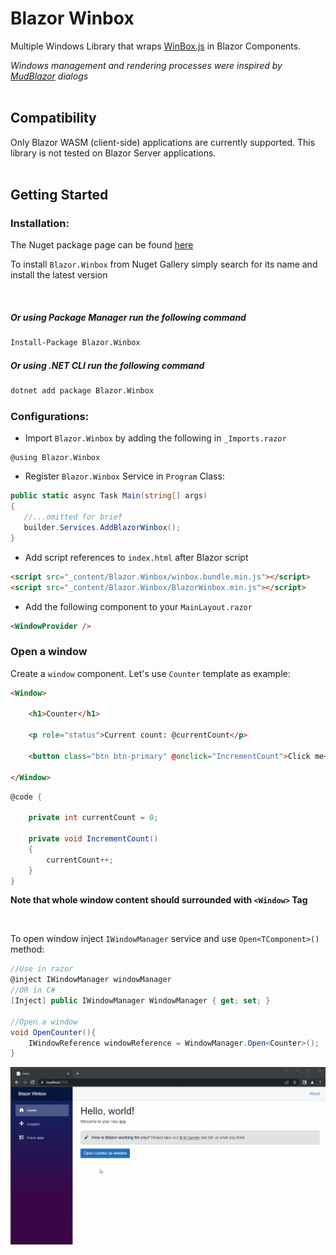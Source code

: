 ﻿# Blazor Winbox

Multiple Windows Library that wraps [WinBox.js](https://github.com/nextapps-de/winbox) in Blazor Components.

*Windows management and rendering processes were inspired  by [MudBlazor](https://mudblazor.com) dialogs*
<br />
<br />

## Compatibility
Only Blazor WASM (client-side) applications are currently supported. This library is not tested on Blazor Server applications.
<br />
<br />

## Getting Started
### Installation:
The Nuget package page can be found [here](https://www.nuget.org/packages/Blazor.Winbox/)

To install `Blazor.Winbox` from Nuget Gallery simply search for its name and install the latest version

<br />

##### Or using Package Manager run the following command
```bash
Install-Package Blazor.Winbox
```
##### Or using .NET CLI run the following command
```bash
dotnet add package Blazor.Winbox
```

### Configurations:
* Import `Blazor.Winbox` by adding the following in `_Imports.razor`
```
@using Blazor.Winbox
```

* Register `Blazor.Winbox` Service in `Program` Class:
 ```c#
 public static async Task Main(string[] args)
{
    //...omitted for brief
    builder.Services.AddBlazorWinbox();
}
 ```
 * Add script references to `index.html` after Blazor script
  ```html
  <script src="_content/Blazor.Winbox/winbox.bundle.min.js"></script>
  <script src="_content/Blazor.Winbox/BlazorWinbox.min.js"></script>
  ```
  * Add the following component to your `MainLayout.razor` 
  ```html
<WindowProvider />
  ```

### Open a window
 Create a `window` component. Let's use `Counter` template as example:
```html
<Window>

    <h1>Counter</h1>

    <p role="status">Current count: @currentCount</p>

    <button class="btn btn-primary" @onclick="IncrementCount">Click me</button>

</Window>

```
```c#
@code {

    private int currentCount = 0;

    private void IncrementCount()
    {
        currentCount++;
    }
}
```
**Note that whole window content should surrounded with `<Window>` Tag**

<br/>

To open window inject `IWindowManager` service and use `Open<TComponent>()` method:

```c#
//Use in razor
@inject IWindowManager windowManager
//OR in C# 
[Inject] public IWindowManager WindowManager { get; set; }

//Open a window
void OpenCounter(){
    IWindowReference windowReference = WindowManager.Open<Counter>();
}
```

![Preview](./Docs/BlazorWinbox.gif)